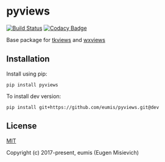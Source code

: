 # pyviews

[![Build Status](https://travis-ci.com/eumis/pyviews.svg?branch=dev)](https://travis-ci.com/eumis/pyviews)
[![Codacy Badge](https://api.codacy.com/project/badge/Grade/3a54b574ca574c10b4200be17c4eb029)](https://www.codacy.com/app/eumis/pyviews?utm_source=github.com&amp;utm_medium=referral&amp;utm_content=eumis/pyviews&amp;utm_campaign=Badge_Grade)

Base package for [tkviews](https://github.com/eumis/tkviews) and [wxviews](https://github.com/eumis/wxviews)

## Installation

Install using pip:

`pip install pyviews`

To install dev version:

`pip install git+https://github.com/eumis/pyviews.git@dev`

## License

[MIT](http://opensource.org/licenses/MIT)

Copyright (c) 2017-present, eumis (Eugen Misievich)